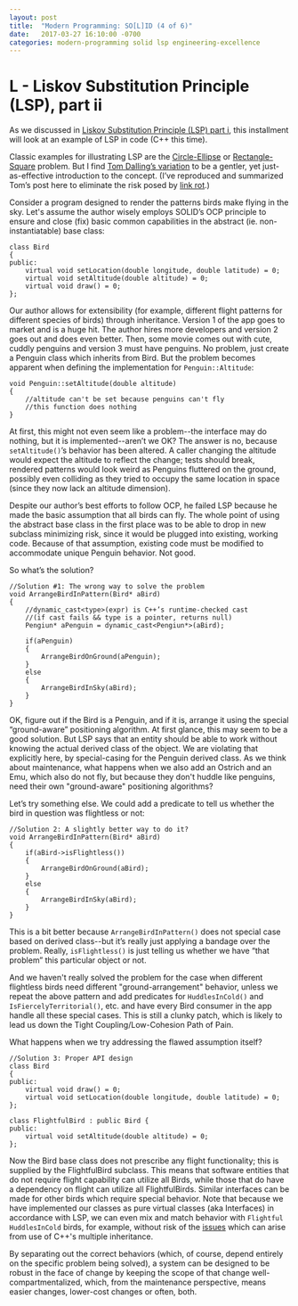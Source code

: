 ```yaml
---
layout: post
title:  "Modern Programming: SO[L]ID (4 of 6)"
date:   2017-03-27 16:10:00 -0700
categories: modern-programming solid lsp engineering-excellence
---
```

# L - Liskov Substitution Principle (LSP), part ii

As we discussed in [Liskov Substitution Principle (LSP) part i](https://bradleygibson.github.io/modern-programming/solid/lsp/engineering-excellence/2017/03/27/modern-programming-solid-lsp-3-of-6.html), this installment will look at an example of LSP in code (C++ this time).

Classic examples for illustrating LSP are the [Circle-Ellipse](https://en.wikipedia.org/wiki/Circle-ellipse_problem) or [Rectangle-Square](https://en.wikipedia.org/wiki/Liskov_substitution_principle#A_typical_violation) problem. But I find [Tom Dalling’s variation](http://www.tomdalling.com/blog/software-design/solid-class-design-the-liskov-substitution-principle/) to be a gentler, yet just-as-effective introduction to the concept. (I’ve reproduced and summarized Tom’s post here to eliminate the risk posed by [link rot](https://en.wikipedia.org/wiki/Link_rot).)

Consider a program designed to render the patterns birds make flying in the sky. Let's assume the author wisely employs SOLID’s OCP principle to ensure and close (fix) basic common capabilities in the abstract (ie. non-instantiatable) base class:

    class Bird
    {
    public:
        virtual void setLocation(double longitude, double latitude) = 0;
        virtual void setAltitude(double altitude) = 0;
        virtual void draw() = 0;
    };

Our author allows for extensibility (for example, different flight patterns for different species of birds) through inheritance. Version 1 of the app goes to market and is a huge hit. The author hires more developers and version 2 goes out and does even better. Then, some movie comes out with cute, cuddly penguins and version 3 must have penguins. No problem, just create a Penguin class which inherits from Bird. But the problem becomes apparent when defining the implementation for `Penguin::Altitude`:

    void Penguin::setAltitude(double altitude)
    {
        //altitude can't be set because penguins can't fly
        //this function does nothing
    }

At first, this might not even seem like a problem--the interface may do nothing, but it is implemented--aren’t we OK? The answer is no, because `setAltitude()`’s behavior has been altered. A caller changing the altitude would expect the altitude to reflect the change; tests should break, rendered patterns would look weird as Penguins fluttered on the ground, possibly even colliding as they tried to occupy the same location in space (since they now lack an altitude dimension).

Despite our author’s best efforts to follow OCP, he failed LSP because he made the basic assumption that all birds can fly. The whole point of using the abstract base class in the first place was to be able to drop in new subclass minimizing risk, since it would be plugged into existing, working code. Because of that assumption, existing code must be modified to accommodate unique Penguin behavior. Not good.

So what’s the solution?

    //Solution #1: The wrong way to solve the problem
    void ArrangeBirdInPattern(Bird* aBird)
    {
        //dynamic_cast<type>(expr) is C++’s runtime-checked cast
        //(if cast fails && type is a pointer, returns null)
        Pengiun* aPenguin = dynamic_cast<Pengiun*>(aBird);
                                         
        if(aPenguin)
        {
            ArrangeBirdOnGround(aPenguin);
        }
        else
        {
            ArrangeBirdInSky(aBird);
        }
    }
OK, figure out if the Bird is a Penguin, and if it is, arrange it using the special “ground-aware” positioning algorithm. At first glance, this may seem to be a good solution. But LSP says that an entity should be able to work without knowing the actual derived class of the object. We are violating that explicitly here, by special-casing for the Penguin derived class. As we think about maintenance, what happens when we also add an Ostrich and an Emu, which also do not fly, but because they don't huddle like penguins, need their own "ground-aware" positioning algorithms?

Let’s try something else. We could add a predicate to tell us whether the bird in question was flightless or not:

    //Solution 2: A slightly better way to do it?
    void ArrangeBirdInPattern(Bird* aBird)
    {
        if(aBird->isFlightless())
        {
            ArrangeBirdOnGround(aBird);
        }
        else
        {
            ArrangeBirdInSky(aBird);
        }
    }

This is a bit better because `ArrangeBirdInPattern()` does not special case based on derived class--but it’s really just applying a bandage over the problem. Really, `isFlightless()` is just telling us whether we have “that problem” this particular object or not.

And we haven't really solved the problem for the case when different flightless birds need different "ground-arrangement" behavior, unless we repeat the above pattern and add predicates for `HuddlesInCold()` and `IsFiercelyTerritorial()`, etc. and have every Bird consumer in the app handle all these special cases.  This is still a clunky patch, which is likely to lead us down the Tight Coupling/Low-Cohesion Path of Pain.

What happens when we try addressing the flawed assumption itself?

    //Solution 3: Proper API design
    class Bird
    {
    public:
        virtual void draw() = 0;
        virtual void setLocation(double longitude, double latitude) = 0;
    };
    
    class FlightfulBird : public Bird {
    public:
        virtual void setAltitude(double altitude) = 0;
    };

Now the Bird base class does not prescribe any flight functionality; this is supplied by the FlightfulBird subclass. This means that software entities that do not require flight capability can utilize all Birds, while those that do have a dependency on flight can utilize all FlightfulBirds.  Similar interfaces can be made for other birds which require special behavior.  Note that because we have implemented our classes as pure virtual classes (aka Interfaces) in accordance with LSP, we can even mix and match behavior with `Flightful` `HuddlesInCold` birds, for example, without risk of the [issues](https://en.wikipedia.org/wiki/Multiple_inheritance#The_diamond_problem) which can arise from use of C++'s multiple inheritance.

By separating out the correct behaviors (which, of course, depend entirely on the specific problem being solved), a system can be designed to be robust in the face of change by keeping the scope of that change well-compartmentalized, which, from the maintenance perspective, means easier changes, lower-cost changes or often, both.
